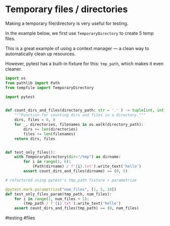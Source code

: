 # Temporary files / directories

Making a temporary file/directory is very useful for testing.

In the example below, we first use `TemporaryDirectory` to create 5 temp files.

This is a great example of using a context manager — a clean way to automatically clean up resources.

However, pytest has a built-in fixture for this: `tmp_path`, which makes it even cleaner.

```python
import os
from pathlib import Path
from tempfile import TemporaryDirectory

import pytest


def count_dirs_and_files(directory_path: str = '.' ) -> tuple[int, int]:
    """Function for counting dirs and files in a directory."""
    dirs, files = 0, 0
    for _, directories, filenames in os.walk(directory_path):
        dirs += len(directories)
        files += len(filenames)
    return dirs, files


def test_only_files():
    with TemporaryDirectory(dir="/tmp") as dirname:
        for i in range(1, 6):
            (Path(dirname) / f'{i}.txt').write_text('hello')
        assert count_dirs_and_files(dirname) == (0, 5)

# refactored using pytest's tmp_path fixture + parametrize

@pytest.mark.parametrize("num_files", [1, 5, 10])
def test_only_files_param(tmp_path, num_files):
    for i in range(1, num_files + 1):
        (tmp_path / f'{i}.txt').write_text('hello')
    assert count_dirs_and_files(tmp_path) == (0, num_files)
```

#testing #files
